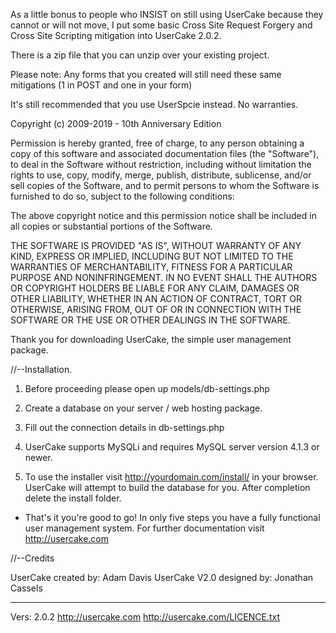 As a little bonus to people who INSIST on still using UserCake because they cannot
or will not move, I put some basic Cross Site Request Forgery and Cross Site Scripting
mitigation into UserCake 2.0.2.  

There is a zip file that you can unzip over your existing project.

Please note: Any forms that you created will still need these same mitigations
(1 in POST and one in your form)

It's still recommended that you use UserSpcie instead. No warranties.


Copyright (c) 2009-2019 - 10th Anniversary Edition

Permission is hereby granted, free of charge, to any person obtaining a copy
of this software and associated documentation files (the "Software"), to deal
in the Software without restriction, including without limitation the rights
to use, copy, modify, merge, publish, distribute, sublicense, and/or sell
copies of the Software, and to permit persons to whom the Software is
furnished to do so, subject to the following conditions:

The above copyright notice and this permission notice shall be included in
all copies or substantial portions of the Software.

THE SOFTWARE IS PROVIDED "AS IS", WITHOUT WARRANTY OF ANY KIND, EXPRESS OR
IMPLIED, INCLUDING BUT NOT LIMITED TO THE WARRANTIES OF MERCHANTABILITY,
FITNESS FOR A PARTICULAR PURPOSE AND NONINFRINGEMENT. IN NO EVENT SHALL THE
AUTHORS OR COPYRIGHT HOLDERS BE LIABLE FOR ANY CLAIM, DAMAGES OR OTHER
LIABILITY, WHETHER IN AN ACTION OF CONTRACT, TORT OR OTHERWISE, ARISING FROM,
OUT OF OR IN CONNECTION WITH THE SOFTWARE OR THE USE OR OTHER DEALINGS IN
THE SOFTWARE.


Thank you for downloading UserCake, the simple user management package.

//--Installation.

1. Before proceeding please open up models/db-settings.php

2. Create a database on your server / web hosting package.

3. Fill out the connection details in db-settings.php

4. UserCake supports MySQLi and requires MySQL server version 4.1.3 or newer.

5. To use the installer visit http://yourdomain.com/install/ in your browser. UserCake will attempt to build the database for you. After completion
   delete the install folder.

-  That's it you're good to go! In only five steps you have a fully functional user management system.
   For further documentation visit http://usercake.com

//--Credits

UserCake created by: Adam Davis
UserCake V2.0 designed by: Jonathan Cassels

---------------------------------------------------------------

Vers: 2.0.2
http://usercake.com
http://usercake.com/LICENCE.txt
